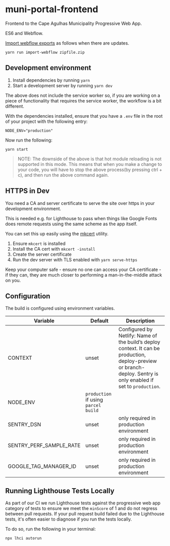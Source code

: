 # muni-portal-frontend

Frontend to the Cape Agulhas Municipality Progressive Web App.

ES6 and Webflow.

[Import webflow exports](https://www.npmjs.com/package/import-webflow-export) as follows when there are updates.

    yarn run import-webflow zipfile.zip

## Development environment

1. Install dependencies by running `yarn`
2. Start a development server by running `yarn dev`

The above does not include the service worker so, if you are working on a piece of functionality that requires the service worker, the workflow is a bit different.

With the dependencies installed, ensure that you have a `.env` file in the root of your project with the following entry:

```
NODE_ENV="production"
```

Now run the following:

```
yarn start
```

> NOTE: The downside of the above is that hot module reloading is not supported in this mode. This means that when you make a change to your code, you will have to stop the above process(by pressing ctrl + c), and then run the above command again.

## HTTPS in Dev

You need a CA and server certificate to serve the site over https in your
development environment.

This is needed e.g. for Lighthouse to pass when things like Google Fonts
does remote requests using the same scheme as the app itself.

You can set this up easily using the [mkcert](https://mkcert.org/) utility.

1. Ensure `mkcert` is installed
2. Install the CA cert with `mkcert -install`
3. Create the server certificate
4. Run the dev server with TLS enabled with `yarn serve-https`

Keep your computer safe - ensure no one can access your CA certificate - if they
can, they are much closer to performing a man-in-the-middle attack on you.

## Configuration

The build is configured using environment variables.

| Variable                | Default                              | Description                                                                                                                                                      |
| ----------------------- | ------------------------------------ | ---------------------------------------------------------------------------------------------------------------------------------------------------------------- |
| CONTEXT                 | unset                                | Configured by Netlify: Name of the build’s deploy context. It can be production, deploy-preview or branch-deploy. Sentry is only enabled if set to `production`. |
| NODE_ENV                | `production` if using `parcel build` |                                                                                                                                                                  |
| SENTRY_DSN              | unset                                | only required in production environment                                                                                                                          |
| SENTRY_PERF_SAMPLE_RATE | unset                                | only required in production environment                                                                                                                          |
| GOOGLE_TAG_MANAGER_ID   | unset                                | only required in production environment                                                                                                                          |

## Running Lighthouse Tests Locally

As part of our CI we run Lighthouse tests against the progressive web app category of tests to ensure we meet the `minScore` of 1 and do not regress between pull requests. If your pull request build failed due to the Lighthouse tests, it's often easier to diagnose if you run the tests locally.

To do so, run the following in your terminal:

```
npx lhci autorun
```
